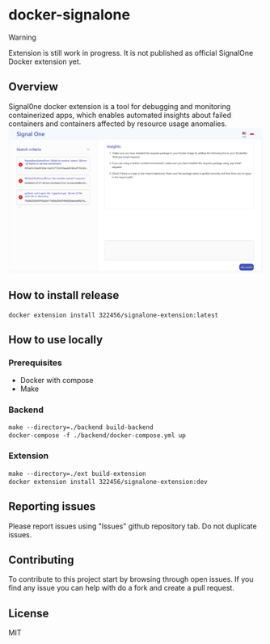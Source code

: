 # docker-signalone

> [!WARNING]
> Extension is still work in progress. It is not published as official SignalOne Docker extension yet.

## Overview
Signal0ne docker extension is a tool for debugging and monitoring containerized apps, which enables automated insights about failed containers and containers affected by resource usage anomalies.
![Alt text](image.png)


## How to install release

```
docker extension install 322456/signalone-extension:latest
```

## How to use locally

### Prerequisites
- Docker with compose
- Make

### Backend

```
make --directory=./backend build-backend
docker-compose -f ./backend/docker-compose.yml up
```

### Extension
```
make --directory=./ext build-extension
docker extension install 322456/signalone-extension:dev
```

## Reporting issues

Please report issues using "Issues" github repository tab. Do not duplicate issues.

## Contributing
To contribute to this project start by browsing through open issues. If you find any issue you can help with do a fork and create a pull request.

## License
MIT